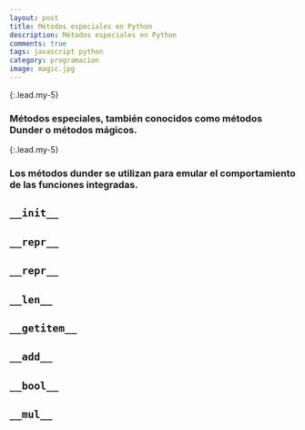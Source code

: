 ```yaml
---
layout: post
title: Métodos especiales en Python
description: Métodos especiales en Python
comments: true
tags: javascript python
category: programacion
image: magic.jpg
---
```


{:.lead.my-5}
### Métodos especiales, también conocidos como métodos Dunder o métodos mágicos.

{:.lead.my-5}
### Los métodos dunder se utilizan para emular el comportamiento de las funciones integradas.


## `__init__`

## `__repr__`

## `__repr__`

## `__len__`

## `__getitem__`

## `__add__`

## `__bool__`

## `__mul__`





